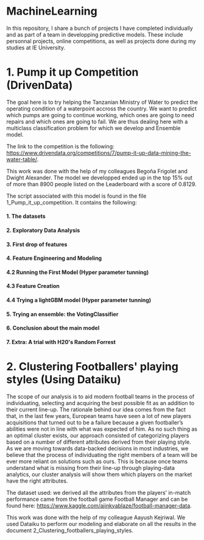 # MachineLearning
In this repository, I share a bunch of projects I have completed individually and as part of a team in developping predictive models. These include personnal projects, online competitions, as well as projects done during my studies at IE University.

# 1. Pump it up Competition (DrivenData)
The goal here is to try helping the Tanzanian Ministry of Water to predict the operating condition of a waterpoint accross the country. We want to predict which pumps are going to continue working, which ones are going to need repairs and which ones are going to fail. We are thus dealing here with a multiclass classification problem for which we develop and Ensemble model. 

The link to the competition is the following: https://www.drivendata.org/competitions/7/pump-it-up-data-mining-the-water-table/. 

This work was done with the help of my colleagues Begoña Frigolet and Dwight Alexander. The model we developped ended up in the top 15% out of more than 8900 people listed on the Leaderboard with a score of 0.8129.

The script associated with this model is found in the file 1_Pump_it_up_competition. It contains the following:
#### 1. The datasets
#### 2. Exploratory Data Analysis
#### 3. First drop of features
#### 4. Feature Engineering and Modeling
#### 4.2 Running the First Model (Hyper parameter tunning)
#### 4.3 Feature Creation 
#### 4.4 Trying a lightGBM model (Hyper parameter tunning)
#### 5. Trying an ensemble: the VotingClassifier
#### 6. Conclusion about the main model
#### 7. Extra: A trial with H20's Random Forrest 

# 2. Clustering Footballers' playing styles (Using Dataiku)
The scope of our analysis is to aid modern football teams in the process of individuating, selecting and acquiring the best possible fit as an addition to their current line-up.
The rationale behind our idea comes from the fact that, in the last few years, European teams have seen a lot of new players acquisitions that turned out to be a failure because a given footballer’s abilities were not in line with what was expected of him.
As no such thing as an optimal cluster exists, our approach consisted of categorizing players based on a number of different attributes derived from their playing style. As we are moving towards data-backed decisions in most industries, we believe that the process of individuating the right members of a team will be ever more reliant on solutions such as ours. This is because once teams understand what is missing from their line-up through playing-data analytics, our cluster analysis will show them which players on the market have the right attributes.

The dataset used: we derived all the attributes from the players’ in-match performance came from the football game Football Manager and can be found here: https://www.kaggle.com/ajinkyablaze/football-manager-data.

This work was done with the help of my colleague Aayush Kejriwal. We used Dataiku to perform our modeling and elaborate on all the results in the document 2_Clustering_footballers_playing_styles. 
